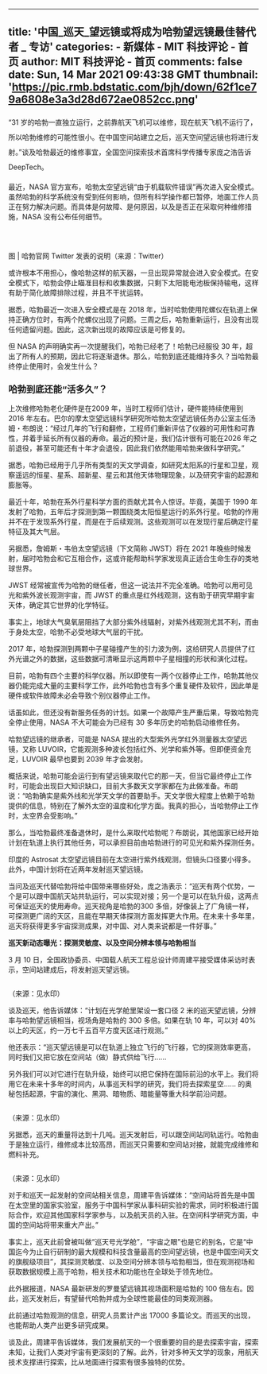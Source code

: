 
---
title: '中国_巡天_望远镜或将成为哈勃望远镜最佳替代者 _ 专访'
categories: 
    - 新媒体
    - MIT 科技评论 - 首页
author: MIT 科技评论 - 首页
comments: false
date: Sun, 14 Mar 2021 09:43:38 GMT
thumbnail: 'https://pic.rmb.bdstatic.com/bjh/down/62f1ce79a6808e3a3d28d672ae0852cc.png'
---

<div>   
<p style="line-height: 30px;"><span style="font-size: 18px;">﻿</span>“31 岁的哈勃一直独立运行，之前靠航天飞机可以维修，现在航天飞机不运行了，所以哈勃维修的可能性很小。在中国空间站建立之后，巡天空间望远镜也将进行发射。”谈及哈勃最近的维修事宜，全国空间探索技术首席科学传播专家庞之浩告诉 DeepTech。</p><p>最近，NASA 官方宣布，哈勃太空望远镜“由于机载软件错误”再次进入安全模式。虽然哈勃的科学系统没有受到任何影响，但所有科学操作都已暂停，地面工作人员正在努力解决问题。而具体是何故障、是何原因，以及是否正在采取何种维修措施，NASA 没有公布任何细节。</p><p><br></p><p data-bjh-caption-id="cap-93468112" data-bjh-helper-id="1615714197622" data-bjh-caption-text data-bjh-caption-length="16" class="bjh-image-container cant-justify"><img src="https://pic.rmb.bdstatic.com/bjh/down/62f1ce79a6808e3a3d28d672ae0852cc.png" data-w="720" data-h="545" data-bjh-origin-src="https://pic.rmb.bdstatic.com/bjh/down/62f1ce79a6808e3a3d28d672ae0852cc.png" alt top="-722" status="wait" referrerpolicy="no-referrer"></p><p>图 | 哈勃官网 Twitter 发表的说明（来源：Twitter）</p><p>或许根本不用担心，像哈勃这样的航天器，一旦出现异常就会进入安全模式。在安全模式下，哈勃会停止瞄准目标和收集数据，只剩下太阳能电池板保持输电，这样有助于简化故障排除过程，并且不干扰运转。</p><p>据悉，哈勃最近一次进入安全模式是在 2018 年，当时哈勃使用陀螺仪在轨道上保持正确方位时，有两个陀螺仪出现了问题。三周之后，哈勃重新运行，且没有出现任何遗留问题。因此，这次新出现的故障应该是可修复的。</p><p>但 NASA 的声明确实再一次提醒我们，哈勃已经老了！哈勃已经服役 30 年，超出了所有人的预期，因此它将逐渐退休。那么，哈勃到底还能维持多久？当哈勃最终停止使用时，会发生什么？</p><h3 data-diagnose-id="229883d1ae22c96ebea07bfc01dd31d0"><b><span style="font-size: 18px;">哈勃到底还能“活多久”？</span></b></h3><p>上次维修哈勃老化硬件是在2009 年，当时工程师们估计，硬件能持续使用到 2016 年左右。巴尔的摩太空望远镜科学研究所哈勃太空望远镜任务办公室主任汤姆・布朗说：“经过几年的飞行和翻修，工程师们重新评估了仪器的可用性和可靠性，并着手延长所有仪器的寿命。最近的预计是，我们估计很有可能在2026 年之前退役，甚至可能还有十年才会退役，因此我们依然能用哈勃来做科学研究。”</p><p>据悉，哈勃已经用于几乎所有类型的天文学调查，如研究太阳系的行星和卫星，观察遥远的恒星、星系、超新星、星云和其他天体物理现象，以及研究宇宙的起源和膨胀等。</p><p>最近十年，哈勃在系外行星科学方面的贡献尤其令人惊讶。毕竟，美国于 1990 年发射了哈勃，五年后才探测到第一颗围绕类太阳恒星运行的系外行星。哈勃的作用并不在于发现系外行星，而是在于后续观测。这些观测可以在发现行星后确定行星特征及其大气层。</p><p>另据悉，詹姆斯・韦伯太空望远镜（下文简称 JWST）将在 2021 年晚些时候发射，届时哈勃会和它互相合作，这或许能帮助科学家发现真正适合生命生存的类地球世界。</p><p>JWST 经常被宣传为哈勃的继任者，但这一说法并不完全准确。哈勃可以用可见光和紫外波长观测宇宙，而 JWST 的重点是红外线观测，这有助于研究早期宇宙天体，确定其它世界的化学特征。</p><p>事实上，地球大气臭氧层阻挡了大部分紫外线辐射，对紫外线观测尤其不利，而由于身处太空，哈勃不必受地球大气层的干扰。</p><p>2017 年，哈勃探测到两颗中子星碰撞产生的引力波为例，这给研究人员提供了红外光谱之外的数据，这些数据可清晰显示这两颗中子星相撞的形状和演化过程。</p><p>目前，哈勃有四个主要的科学仪器。所以即使有一两个仪器停止工作，哈勃其他仪器仍能完成大量的主要科学工作，此外哈勃也含有多个重复硬件及软件，因此单是硬件或软件故障未必会导致个别仪器停止工作。</p><p>话虽如此，但还没有新服务任务的计划。如果一个故障产生严重后果，导致哈勃完全停止使用，NASA 不大可能会为已经有 30 多年历史的哈勃启动维修任务。</p><p>哈勃望远镜的继承者，可能是 NASA 提出的大型紫外光学红外测量器太空望远镜，又称 LUVOIR，它能观测多种波长包括红外、光学和紫外等。但即便资金充足，LUVOIR 最早也要到 2039 年才会发射。</p><p>概括来说，哈勃可能会运行到有望远镜来取代它的那一天，但当它最终停止工作时，可能会出现巨大知识缺口，目前大多数天文学家都在为此做准备。布朗说：“哈勃确实是紫外线和光学天文学的首要助手。天文学很大程度上依赖于哈勃提供的信息，特别在了解外太空的温度和化学方面。我真的担心，当哈勃停止工作时，太空界会受影响。”</p><p>那么，当哈勃最终准备退休时，是什么来取代哈勃呢？布朗说，其他国家已经开始计划在轨道上执行其他任务，可以承担目前由哈勃进行的可见光和紫外探测任务。</p><p>印度的 Astrosat 太空望远镜目前在太空进行紫外线观测，但镜头口径要小得多。此外，中国计划将在近两年发射巡天望远镜。</p><p>当问及巡天代替哈勃将给中国带来哪些好处，庞之浩表示：“巡天有两个优势，一个是可以跟中国航天站共轨运行，可以实现对接；另一个是可以在轨升级，这两点可保证巡天的使用寿命。巡天视角是哈勃的300 多倍，好像装上了广角镜一样，可探测更广阔的天区，且能在早期天体探测方面发挥更大作用。在未来十多年里，巡天将获得更多宇宙探测成果，对中国、对人类来说都是一件好事。”</p><p><b>巡天新动态曝光：探测灵敏度、以及空间分辨本领与哈勃相当‍</b></p><p>3 月 10 日，全国政协委员、中国载人航天工程总设计师周建平接受媒体采访时表示，空间站建成后，将发射巡天望远镜。</p><p data-bjh-caption-id="cap-98984710" data-bjh-helper-id="1615714197623" data-bjh-caption-text data-bjh-caption-length="16" class="bjh-image-container cant-justify"><img src="https://pic.rmb.bdstatic.com/bjh/down/b8b7f65dd79192fb70fd5b4a52f75620.png" data-w="720" data-h="405" data-bjh-origin-src="https://pic.rmb.bdstatic.com/bjh/down/b8b7f65dd79192fb70fd5b4a52f75620.png" alt top="-722" status="wait" referrerpolicy="no-referrer"></p><p>（来源：见水印）</p><p>谈及巡天，他告诉媒体：“计划在光学舱里架设一套口径 2 米的巡天望远镜，分辨率与哈勃望远镜相当，视场角是哈勃的 300 多倍。如果在轨 10 年，可以对 40% 以上的天区，约一万七千五百平方度天区进行观测。”</p><p>他还表示：“巡天望远镜是可以在轨道上独立飞行的飞行器，它的探测效率更高，同时我们又把它放在空间站（做）静式供给飞行......
 
另外我们可以对它进行在轨升级，始终可以把它保持在国际前沿的水平上。我们将用它在未来十多年的时间内，从事巡天科学的研究，我们将去探索星空......
 的奥秘包括起源，宇宙的演化、黑洞、暗物质、暗能量等重大科学前沿问题。</p><p data-bjh-caption-id="cap-52333684" data-bjh-helper-id="1615714197624" data-bjh-caption-text data-bjh-caption-length="16" class="bjh-image-container cant-justify"><img src="https://pic.rmb.bdstatic.com/bjh/down/b29df9a8448205202fae6f126d092cae.png" data-w="720" data-h="405" data-bjh-origin-src="https://pic.rmb.bdstatic.com/bjh/down/b29df9a8448205202fae6f126d092cae.png" alt top="-722" status="wait" referrerpolicy="no-referrer"></p><p>（来源：见水印）</p><p>另据悉，巡天的重量将达到十几吨。巡天发射后，可以跟空间站同轨运行。哈勃由于是独立运行，维修成本比较高昂，而巡天只需要和空间站对接，就能完成维修和燃料补充。</p><p data-bjh-caption-id="cap-20573495" data-bjh-helper-id="1615714197625" data-bjh-caption-text data-bjh-caption-length="16" class="bjh-image-container cant-justify"><img src="https://pic.rmb.bdstatic.com/bjh/down/356e86ba6272e4125e7c12ec9884212f.png" data-w="720" data-h="395" data-bjh-origin-src="https://pic.rmb.bdstatic.com/bjh/down/356e86ba6272e4125e7c12ec9884212f.png" alt top="-722" status="wait" referrerpolicy="no-referrer"></p><p>（来源：见水印）</p><p>对于和巡天一起发射的空间站相关信息，周建平告诉媒体：“空间站将首先是中国在太空里的国家实验室，服务于中国科学家从事科研实验的需求，同时积极进行国际合作，欢迎其他国家科学家参与，以及航天员的入驻。在空间科学研究方面，中国的空间站将带来重大产出。”</p><p>事实上，巡天此前曾被叫做“巡天号光学舱”，“宇宙之眼”也是它的别名，它是“中国迄今为止自行研制的最大规模和科技含量最高的空间望远镜，也是中国空间天文的旗舰级项目”，其探测灵敏度、以及空间分辨本领与哈勃相当，但在观测视场和获取数据规模上高于哈勃，相关技术和功能也在全球处于领先地位。</p><p>此外据报道，NASA 最新研发的罗曼望远镜其视场面积是哈勃的 100 倍左右。因此，巡天发射后，有望替代哈勃并成为全球性能最佳的同类观测器。</p><p>此前通过哈勃观测的信息，研究人员累计产出 17000 多篇论文。而巡天的出现，也能帮助人类产出更多研究成果。</p><p>谈及此，周建平告诉媒体，我们发展航天的一个很重要的目的是去探索宇宙，探索未知，让我们人类对宇宙有更深刻的了解。此外，针对多种天文学的现象，用航天技术支撑进行探索，比从地面进行探索有很多独特的优势。</p>  
</div>
            